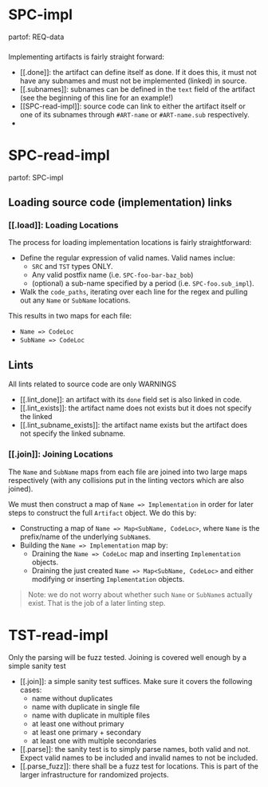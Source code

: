 # SPC-impl
partof: REQ-data
###
Implementing artifacts is fairly straight forward:
- [[.done]]: the artifact can define itself as done. If it does this, it must
  not have any subnames and must not be implemented (linked) in source.
- [[.subnames]]: subnames can be defined in the `text` field of the artifact
  (see the beginning of this line for an example!)
- [[SPC-read-impl]]: source code can link to either the artifact itself or one
  of its subnames through `#ART-name` or `#ART-name.sub` respectively.
-

# SPC-read-impl
partof: SPC-impl
###
## Loading source code (implementation) links

### [[.load]]: Loading Locations
The process for loading implementation locations is fairly straightforward:
- Define the regular expression of valid names. Valid names inclue:
  - `SRC` and `TST` types ONLY.
  - Any valid postfix name (i.e. `SPC-foo-bar-baz_bob`)
  - (optional) a sub-name specified by a period (i.e. `SPC-foo.sub_impl`).
- Walk the `code_paths`, iterating over each line for the regex and pulling
  out any `Name` or `SubName` locations.

This results in two maps for each file:
- `Name => CodeLoc`
- `SubName => CodeLoc`

## Lints
All lints related to source code are only WARNINGS

- [[.lint_done]]: an artifact with its `done` field set is also linked
  in code.
- [[.lint_exists]]: the artifact name does not exists but it does not specify the
  linked
- [[.lint_subname_exists]]: the artifact name exists but the artifact does not specify
  the linked subname.

### [[.join]]: Joining Locations
The `Name` and `SubName` maps from each file are joined into two large maps
respectively (with any collisions put in the linting vectors which are also
joined).

We must then construct a map of `Name => Implementation` in order for later
steps to construct the full `Artifact` object. We do this by:
- Constructing a map of `Name => Map<SubName, CodeLoc>`, where `Name` is the
  prefix/name of the underlying `SubName`s.
- Building the `Name => Implementation` map by:
  - Draining the `Name => CodeLoc` map and inserting `Implementation` objects.
  - Draining the just created `Name => Map<SubName, CodeLoc>` and either
    modifying or inserting `Implementation` objects.

> Note: we do not worry about whether such `Name` or `SubName`s actually exist.
> That is the job of a later linting step.

# TST-read-impl
Only the parsing will be fuzz tested. Joining is covered well enough by a
simple sanity test

- [[.join]]: a simple sanity test suffices. Make sure it covers the following
  cases:
  - name without duplicates
  - name with duplicate in single file
  - name with duplicate in multiple files
  - at least one without primary
  - at least one primary + secondary
  - at least one with multiple secondaries
- [[.parse]]: the sanity test is to simply parse names, both valid and not.
  Expect valid names to be included and invalid names to not be included.
- [[.parse_fuzz]]: there shall be a fuzz test for locations. This is part
  of the larger infrastructure for randomized projects.
